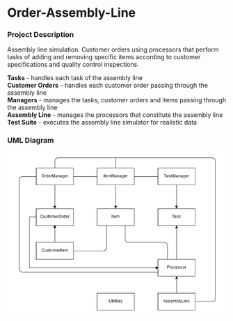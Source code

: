 # Order-Assembly-Line


### Project Description
Assembly line simulation. Customer orders using processors that perform tasks of adding and removing specific items according to customer specifications and quality control inspections.

**Tasks** - handles each task of the assembly line  
**Customer Orders** - handles each customer order passing through the assembly line  
**Managers** - manages the tasks, customer orders and items passing through the assembly line  
**Assembly Line** - manages the processors that constitute the assembly line  
**Test Suite** - executes the assembly line simulator for realistic data  


### UML Diagram
![UML Diagram](/Images/UML.png)

